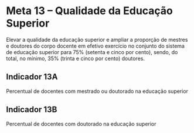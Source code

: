 # Meta 13 – Qualidade da Educação Superior

Elevar a qualidade da educação superior e ampliar a proporção de mestres e doutores do corpo docente em efetivo exercício no conjunto do sistema de educação superior para 75% (setenta e cinco por cento), sendo, do total, no mínimo, 35% (trinta e cinco por cento) doutores.

## Indicador 13A

Percentual de docentes com mestrado ou doutorado na educação superior

## Indicador 13B

Percentual de docentes com doutorado na educação superior
